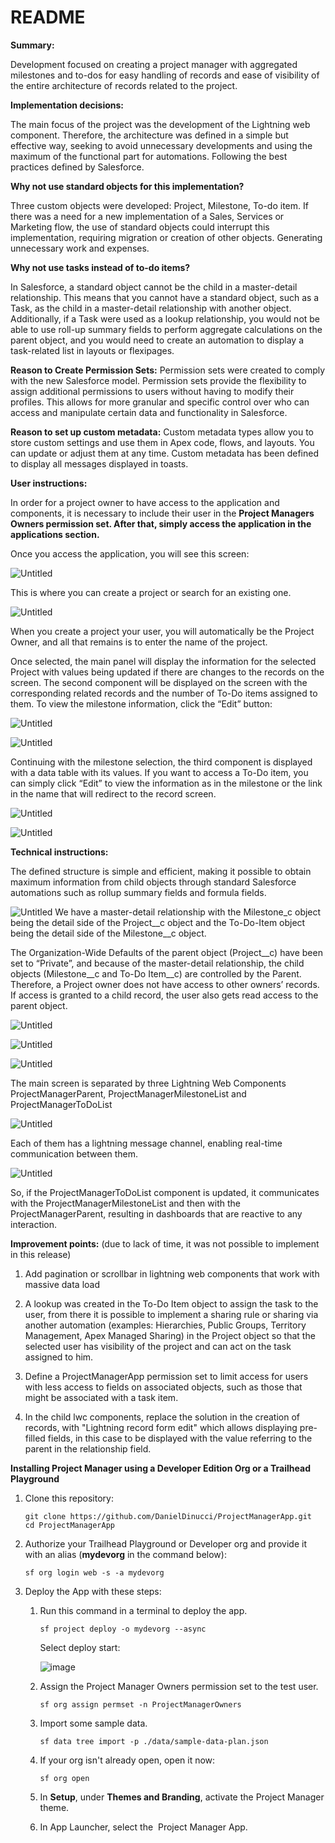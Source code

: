 # README

**Summary:**

Development focused on creating a project manager with aggregated milestones and to-dos for easy handling of records and ease of visibility of the entire architecture of records related to the project.

**Implementation decisions:**

The main focus of the project was the development of the Lightning web component. Therefore, the architecture was defined in a simple but effective way, seeking to avoid unnecessary developments and using the maximum of the functional part for automations. Following the best practices defined by Salesforce.

**Why not use standard objects for this implementation?**

Three custom objects were developed: Project, Milestone, To-do item. If there was a need for a new implementation of a Sales, Services or Marketing flow, the use of standard objects could interrupt this implementation, requiring migration or creation of other objects. Generating unnecessary work and expenses.

**Why not use tasks instead of to-do items?**

In Salesforce, a standard object cannot be the child in a master-detail relationship. This means that you cannot have a standard object, such as a Task, as the child in a master-detail relationship with another object. Additionally, if a Task were used as a lookup relationship, you would not be able to use roll-up summary fields to perform aggregate calculations on the parent object, and you would need to create an automation to display a task-related list in layouts or flexipages.

**Reason to Create Permission Sets:**
Permission sets were created to comply with the new Salesforce model. Permission sets provide the flexibility to assign additional permissions to users without having to modify their profiles. This allows for more granular and specific control over who can access and manipulate certain data and functionality in Salesforce.

**Reason to set up custom metadata:**
Custom metadata types allow you to store custom settings and use them in Apex code, flows, and layouts. You can update or adjust them at any time. Custom metadata has been defined to display all messages displayed in toasts.

**User instructions:**

In order for a project owner to have access to the application and components, it is necessary to include their user in the **Project Managers Owners permission set. After that, simply access the application in the applications section.**

Once you access the application, you will see this screen:


![Untitled](data/README%20Images/Untitled.png)

This is where you can create a project or search for an existing one.

![Untitled](data/README%20Images/Untitled%201.png)

When you create a project your user, you will automatically be the Project Owner, and all that remains is to enter the name of the project.

Once selected, the main panel will display the information for the selected Project with values being updated if there are changes to the records on the screen. The second component will be displayed on the screen with the corresponding related records and the number of To-Do items assigned to them. To view the milestone information, click the “Edit” button:

![Untitled](data/README%20Images/Untitled%202.png)

![Untitled](data/README%20Images/Untitled%203.png)

Continuing with the milestone selection, the third component is displayed with a data table with its values. If you want to access a To-Do item, you can simply click “Edit” to view the information as in the milestone or the link in the name that will redirect to the record screen.

![Untitled](data/README%20Images/Untitled%204.png)

![Untitled](data/README%20Images/Untitled%205.png)

**Technical instructions:**

The defined structure is simple and efficient, making it possible to obtain maximum information from child objects through standard Salesforce automations such as rollup summary fields and formula fields.

![Untitled](data/README%20Images/Untitled%206.png)
We have a master-detail relationship with the Milestone_c object being the detail side of the Project__c object and the To-Do-Item object being the detail side of the Milestone__c object.

The Organization-Wide Defaults of the parent object (Project__c) have been set to “Private”, and because of the master-detail relationship, the child objects (Milestone__c and To-Do Item__c) are controlled by the Parent. Therefore, a Project owner does not have access to other owners’ records. If access is granted to a child record, the user also gets read access to the parent object.

![Untitled](data/README%20Images/Untitled%207.png)

![Untitled](data/README%20Images/Untitled%208.png)

![Untitled](data/README%20Images/Untitled%209.png)

The main screen is separated by three Lightning Web Components ProjectManagerParent, ProjectManagerMilestoneList and ProjectManagerToDoList

![Untitled](data/README%20Images/Untitled%2010.png)

Each of them has a lightning message channel, enabling real-time communication between them.

![Untitled](data/README%20Images/Untitled%2011.png)

So, if the ProjectManagerToDoList component is updated, it communicates with the ProjectManagerMilestoneList and then with the ProjectManagerParent, resulting in dashboards that are reactive to any interaction.

**Improvement points:** 
(due to lack of time, it was not possible to implement in this release)

1. Add pagination or scrollbar in lightning web components that work with massive data load
   
2. A lookup was created in the To-Do Item object to assign the task to the user, from there it is possible to implement a sharing rule or sharing via another automation (examples: Hierarchies, Public Groups, Territory Management, Apex Managed Sharing) in the Project object so that the selected user has visibility of the project and can act on the task assigned to him.
   
3. Define a ProjectManagerApp permission set to limit access for users with less access to fields on associated objects, such as those that might be associated with a task item.

4. In the child lwc components, replace the solution in the creation of records, with "Lightning record form edit" which allows displaying pre-filled fields, in this case to be displayed with the value referring to the parent in the relationship field. 


**Installing Project Manager using a Developer Edition Org or a Trailhead Playground**

1. Clone this repository:
    
    ```
    git clone https://github.com/DanielDinucci/ProjectManagerApp.git
    cd ProjectManagerApp
    
    ```
    
2. Authorize your Trailhead Playground or Developer org and provide it with an alias (**mydevorg** in the command below):
    
    ```
    sf org login web -s -a mydevorg
    
    ```
    
3. Deploy the App with these steps:
    1. Run this command in a terminal to deploy the app.
        
        ```
        sf project deploy -o mydevorg --async
        ```
        Select deploy start:
       
        ![image](https://github.com/DanielDinucci/ProjectManagerApp/assets/69609230/b6d39891-bcd6-4caf-8378-e618b97ed6f8)

        
    3. Assign the Project Manager Owners permission set to the test user.
        
        ```
        sf org assign permset -n ProjectManagerOwners
        
        ```
        
    4. Import some sample data.
        
        ```
        sf data tree import -p ./data/sample-data-plan.json
        
        ```
        
    5. If your org isn't already open, open it now:
        
        ```
        sf org open
        
        ```
        
    6. In **Setup**, under **Themes and Branding**, activate the Project Manager theme.

    7. In App Launcher, select the  Project Manager App.


